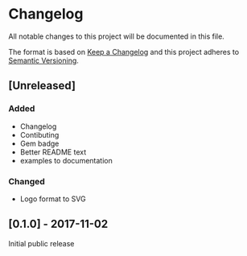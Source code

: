 # Changelog
All notable changes to this project will be documented in this file.

The format is based on [Keep a Changelog](http://keepachangelog.com/en/1.0.0/)
and this project adheres to [Semantic Versioning](http://semver.org/spec/v2.0.0.html).

## [Unreleased]
### Added
  - Changelog
  - Contibuting
  - Gem badge
  - Better README text
  - examples to documentation

### Changed
  - Logo format to SVG

## [0.1.0] - 2017-11-02
Initial public release

